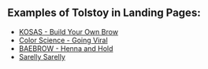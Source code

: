 ## Examples of Tolstoy in Landing Pages:

- [KOSAS - Build Your Own Brow](https://kosas.com/products/build-your-own-brow)
- [Color Science - Going Viral](https://www.colorescience.com/pages/going-viral)
- [BAEBROW - Henna and Hold](https://baebrow.com/pages/henna-and-hold)
- [Sarelly Sarelly](https://sarellysarelly.com/)
